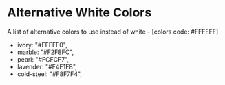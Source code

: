# Alternative White Colors
A list of alternative colors to use instead of white - [colors code: #FFFFFF]

- ivory: "#FFFFF0",
- marble: "#F2F8FC",
- pearl: "#FCFCF7",
- lavender: "#F4F1F8",
- cold-steel: "#F8F7F4",

